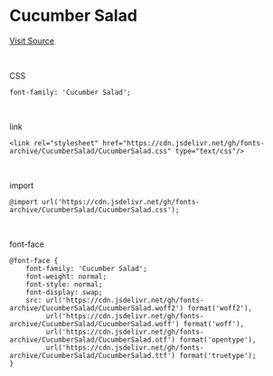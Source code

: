 # Cucumber Salad

[Visit Source](http://www.earlyfont.com/portfolio/EARLYFONT_CUCUMBER%20SALAD)

&nbsp;

CSS

```
font-family: 'Cucumber Salad';
```

&nbsp;

link

```
<link rel="stylesheet" href="https://cdn.jsdelivr.net/gh/fonts-archive/CucumberSalad/CucumberSalad.css" type="text/css"/>
```

&nbsp;

import

```
@import url('https://cdn.jsdelivr.net/gh/fonts-archive/CucumberSalad/CucumberSalad.css');
```

&nbsp;

font-face

```
@font-face {
    font-family: 'Cucumber Salad';
    font-weight: normal;
    font-style: normal;
    font-display: swap;
    src: url('https://cdn.jsdelivr.net/gh/fonts-archive/CucumberSalad/CucumberSalad.woff2') format('woff2'),
         url('https://cdn.jsdelivr.net/gh/fonts-archive/CucumberSalad/CucumberSalad.woff') format('woff'),
         url('https://cdn.jsdelivr.net/gh/fonts-archive/CucumberSalad/CucumberSalad.otf') format('opentype'),
         url('https://cdn.jsdelivr.net/gh/fonts-archive/CucumberSalad/CucumberSalad.ttf') format('truetype');
}
```
